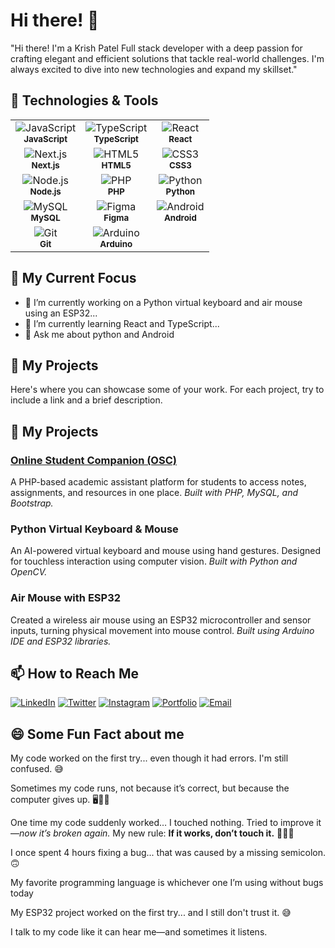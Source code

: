 # Hi there! 👋

"Hi there! I'm a Krish Patel Full stack developer with a deep passion for crafting elegant and efficient solutions that tackle real-world challenges. I'm always excited to dive into new technologies and expand my skillset."

## 🔧 Technologies & Tools

<table>
  <tr>
    <td align="center">
      <img src="https://img.shields.io/badge/JavaScript-F7DF1E?style=for-the-badge&logo=javascript&logoColor=black" alt="JavaScript" /><br>
      <sub><b>JavaScript</b></sub>
    </td>
    <td align="center">
      <img src="https://img.shields.io/badge/TypeScript-3178C6?style=for-the-badge&logo=typescript&logoColor=white" alt="TypeScript" /><br>
      <sub><b>TypeScript</b></sub>
    </td>
    <td align="center">
      <img src="https://img.shields.io/badge/React-61DAFB?style=for-the-badge&logo=react&logoColor=black" alt="React" /><br>
      <sub><b>React</b></sub>
    </td>
  </tr>
  <tr>
    <td align="center">
      <img src="https://img.shields.io/badge/Next.js-000000?style=for-the-badge&logo=nextdotjs&logoColor=white" alt="Next.js" /><br>
      <sub><b>Next.js</b></sub>
    </td>
    <td align="center">
      <img src="https://img.shields.io/badge/HTML5-E34F26?style=for-the-badge&logo=html5&logoColor=white" alt="HTML5" /><br>
      <sub><b>HTML5</b></sub>
    </td>
    <td align="center">
      <img src="https://img.shields.io/badge/CSS3-1572B6?style=for-the-badge&logo=css3&logoColor=white" alt="CSS3" /><br>
      <sub><b>CSS3</b></sub>
    </td>
  </tr>
  <tr>
    <td align="center">
      <img src="https://img.shields.io/badge/Node.js-339933?style=for-the-badge&logo=nodedotjs&logoColor=white" alt="Node.js" /><br>
      <sub><b>Node.js</b></sub>
    </td>
    <td align="center">
      <img src="https://img.shields.io/badge/PHP-777BB4?style=for-the-badge&logo=php&logoColor=white" alt="PHP" /><br>
      <sub><b>PHP</b></sub>
    </td>
    <td align="center">
      <img src="https://img.shields.io/badge/Python-3776AB?style=for-the-badge&logo=python&logoColor=white" alt="Python" /><br>
      <sub><b>Python</b></sub>
    </td>
  </tr>
  <tr>
    <td align="center">
      <img src="https://img.shields.io/badge/MySQL-4479A1?style=for-the-badge&logo=mysql&logoColor=white" alt="MySQL" /><br>
      <sub><b>MySQL</b></sub>
    </td>
    <td align="center">
      <img src="https://img.shields.io/badge/Figma-F24E1E?style=for-the-badge&logo=figma&logoColor=white" alt="Figma" /><br>
      <sub><b>Figma</b></sub>
    </td>
    <td align="center">
      <img src="https://img.shields.io/badge/Android-3DDC84?style=for-the-badge&logo=android&logoColor=white" alt="Android" /><br>
      <sub><b>Android</b></sub>
    </td>
  </tr>
  <tr>
    <td align="center">
      <img src="https://img.shields.io/badge/Git-F05032?style=for-the-badge&logo=git&logoColor=white" alt="Git" /><br>
      <sub><b>Git</b></sub>
    </td>
    <td align="center">
      <img src="https://img.shields.io/badge/Arduino-00979D?style=for-the-badge&logo=arduino&logoColor=white" alt="Arduino" /><br>
      <sub><b>Arduino</b></sub>
    </td>
    <td align="center">
      <!-- Empty cell or another skill if one comes up -->
    </td>
  </tr>
</table>

## 🌱 My Current Focus

-   🔭 I’m currently working on a Python virtual keyboard and air mouse using an ESP32...
-   🌱 I’m currently learning React and TypeScript...
-   💬 Ask me about python and Android 

## 🚀 My Projects

Here's where you can showcase some of your work. For each project, try to include a link and a brief description.

## 🚀 My Projects

### [Online Student Companion (OSC)](https://github.com/KrishP08/OSC_php)
A PHP-based academic assistant platform for students to access notes, assignments, and resources in one place. *Built with PHP, MySQL, and Bootstrap.*

### Python Virtual Keyboard & Mouse
An AI-powered virtual keyboard and mouse using hand gestures. Designed for touchless interaction using computer vision. *Built with Python and OpenCV.*

### Air Mouse with ESP32
Created a wireless air mouse using an ESP32 microcontroller and sensor inputs, turning physical movement into mouse control. *Built using Arduino IDE and ESP32 libraries.*

<!--  Use a format similar to this for each project:

```markdown
### [Project Name](Link to Project Repository or Live Demo)
Brief description of the project, what it does, its purpose, and the key technologies or skills you utilized. For example: *Built with React, Node.js, and MongoDB.*
```

**Example:**

### [Awesome Portfolio Website](https://example.com)
A personal portfolio website to showcase my skills and projects. *Built with Next.js, Tailwind CSS, and deployed on Vercel.*  -->

## 📫 How to Reach Me

[![LinkedIn](https://img.shields.io/badge/LinkedIn-0077B5?style=for-the-badge&logo=linkedin&logoColor=white)](https://www.linkedin.com/in/krish-patel-8b6137329?utm_source=share&utm_campaign=share_via&utm_content=profile&utm_medium=android_app)
[![Twitter](https://img.shields.io/badge/Twitter-1DA1F2?style=for-the-badge&logo=twitter&logoColor=white)](https://x.com/KrishP0809?t=f3clLyq4Qo4Jk9RVW-tdVw&s=09)
[![Instagram](https://img.shields.io/badge/Instagram-E4405F?style=for-the-badge&logo=instagram&logoColor=white)](https://www.instagram.com/krish_7233?igsh=MWE4dGF3ajB4cWwx)
[![Portfolio](https://img.shields.io/badge/Portfolio-4A90E2?style=for-the-badge&logo=briefcase&logoColor=white)]()
[![Email](https://img.shields.io/badge/Email-D14836?style=for-the-badge&logo=gmail&logoColor=white)](mailto:7233kp@gmail.com)
<!-- You can add other platforms like Dev.to, etc. -->

## 😄 Some Fun Fact about me

My code worked on the first try... even though it had errors. I'm still confused. 😅  

Sometimes my code runs, not because it’s correct, but because the computer gives up. 🖥️😵‍💫  

One time my code suddenly worked… I touched nothing. Tried to improve it—*now it’s broken again.* My new rule: **If it works, don’t touch it.** 🧑‍💻🔥

I once spent 4 hours fixing a bug... that was caused by a missing semicolon. 🙃

My favorite programming language is whichever one I’m using without bugs today 

My ESP32 project worked on the first try... and I still don't trust it. 😅

I talk to my code like it can hear me—and sometimes it listens.

